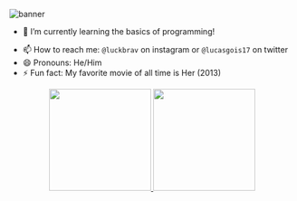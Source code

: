![banner](https://user-images.githubusercontent.com/80040860/189761044-1efc7a7d-19fb-4fd4-951e-6f12bc0d2d2c.gif)


<!-- **luckbrav/luckbrav** is a ✨ _special_ ✨ repository because its `README.md` (this file) appears on your GitHub profile. 

Here are some ideas to get you started: -->

<!-- - 🔭 I’m currently working on ... -->
- 🌱 I’m currently learning the basics of programming!
<!-- - 🤝 I’m looking to collaborate on projects that deals with Movies, Animes, Games, Songs and so on 
- 🤔 I’m looking for help with ...
- 💬 Ask me about ...-->
- 📫 How to reach me: `@luckbrav` on instagram or `@lucasgois17` on twitter
- 😄 Pronouns: He/Him
- ⚡ Fun fact: My favorite movie of all time is Her (2013)

<div align="center">
  <a href="https://github.com/rafaballerini">
  <img height="180em" src="https://github-readme-stats.vercel.app/api?username=luckbrav&show_icons=true&theme=synthwave&include_all_commits=true&count_private=true"/>
  <img height="180em" src="https://github-readme-stats.vercel.app/api/top-langs/?username=rafaballerini&layout=compact&langs_count=7&theme=dracula"/>
</div>


